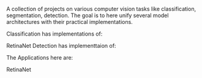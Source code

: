 A collection of projects on various computer vision tasks like classification, segmentation, detection. 
The goal is to here unify several model architectures with their practical implementations.


Classification has implementations of:

RetinaNet
Detection has implementtaion of:

The Applications here are:

RetinaNet